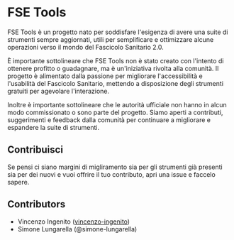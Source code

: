 # FSE Tools

FSE Tools è un progetto nato per soddisfare l'esigenza di avere una suite di strumenti sempre aggiornati, utili per semplificare e ottimizzare alcune operazioni verso il mondo del Fascicolo Sanitario 2.0. 

È importante sottolineare che FSE Tools non è stato creato con l'intento di ottenere profitto o guadagnare, ma è un'iniziativa rivolta alla comunità. 
Il progetto è alimentato dalla passione per migliorare l'accessibilità e l'usabilità del Fascicolo Sanitario, mettendo a disposizione degli strumenti gratuiti per agevolare l'interazione.

Inoltre è importante sottolineare che le autorità ufficiale non hanno in alcun modo commissionato o sono parte del progetto.
Siamo aperti a contributi, suggerimenti e feedback dalla comunità per continuare a migliorare e espandere la suite di strumenti.

## Contribuisci
Se pensi ci siano margini di migliramento sia per gli strumenti già presenti sia per dei nuovi e vuoi offrire il tuo contributo, apri una issue e faccelo sapere.

## Contributors

- Vincenzo Ingenito ([vincenzo-ingenito](https://github.com/vincenzo-ingenito))
- Simone Lungarella (@simone-lungarella)
  
